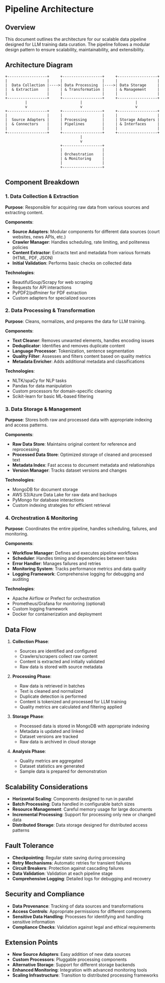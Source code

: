 # Pipeline Architecture

## Overview

This document outlines the architecture for our scalable data pipeline designed for LLM training data curation. The pipeline follows a modular design pattern to ensure scalability, maintainability, and extensibility.

## Architecture Diagram

```
+------------------+     +------------------+     +------------------+
|                  |     |                  |     |                  |
|  Data Collection |---->| Data Processing  |---->| Data Storage     |
|  & Extraction    |     | & Transformation |     | & Management     |
|                  |     |                  |     |                  |
+------------------+     +------------------+     +------------------+
         |                        |                        |
         v                        v                        v
+------------------+     +------------------+     +------------------+
|                  |     |                  |     |                  |
|  Source Adapters |     | Processing       |     | Storage Adapters |
|  & Connectors    |     | Pipelines        |     | & Interfaces     |
|                  |     |                  |     |                  |
+------------------+     +------------------+     +------------------+
                                  |
                                  v
                         +------------------+
                         |                  |
                         | Orchestration    |
                         | & Monitoring     |
                         |                  |
                         +------------------+
```

## Component Breakdown

### 1. Data Collection & Extraction

**Purpose**: Responsible for acquiring raw data from various sources and extracting content.

**Components**:
- **Source Adapters**: Modular components for different data sources (court websites, news APIs, etc.)
- **Crawler Manager**: Handles scheduling, rate limiting, and politeness policies
- **Content Extractor**: Extracts text and metadata from various formats (HTML, PDF, JSON)
- **Initial Validation**: Performs basic checks on collected data

**Technologies**:
- BeautifulSoup/Scrapy for web scraping
- Requests for API interactions
- PyPDF2/pdfminer for PDF extraction
- Custom adapters for specialized sources

### 2. Data Processing & Transformation

**Purpose**: Cleans, normalizes, and prepares the data for LLM training.

**Components**:
- **Text Cleaner**: Removes unwanted elements, handles encoding issues
- **Deduplicator**: Identifies and removes duplicate content
- **Language Processor**: Tokenization, sentence segmentation
- **Quality Filter**: Assesses and filters content based on quality metrics
- **Metadata Enricher**: Adds additional metadata and classifications

**Technologies**:
- NLTK/spaCy for NLP tasks
- Pandas for data manipulation
- Custom processors for domain-specific cleaning
- Scikit-learn for basic ML-based filtering

### 3. Data Storage & Management

**Purpose**: Stores both raw and processed data with appropriate indexing and access patterns.

**Components**:
- **Raw Data Store**: Maintains original content for reference and reprocessing
- **Processed Data Store**: Optimized storage of cleaned and processed text
- **Metadata Index**: Fast access to document metadata and relationships
- **Version Manager**: Tracks dataset versions and changes

**Technologies**:
- MongoDB for document storage
- AWS S3/Azure Data Lake for raw data and backups
- PyMongo for database interactions
- Custom indexing strategies for efficient retrieval

### 4. Orchestration & Monitoring

**Purpose**: Coordinates the entire pipeline, handles scheduling, failures, and monitoring.

**Components**:
- **Workflow Manager**: Defines and executes pipeline workflows
- **Scheduler**: Handles timing and dependencies between tasks
- **Error Handler**: Manages failures and retries
- **Monitoring System**: Tracks performance metrics and data quality
- **Logging Framework**: Comprehensive logging for debugging and auditing

**Technologies**:
- Apache Airflow or Prefect for orchestration
- Prometheus/Grafana for monitoring (optional)
- Custom logging framework
- Docker for containerization and deployment

## Data Flow

1. **Collection Phase**:
   - Sources are identified and configured
   - Crawlers/scrapers collect raw content
   - Content is extracted and initially validated
   - Raw data is stored with source metadata

2. **Processing Phase**:
   - Raw data is retrieved in batches
   - Text is cleaned and normalized
   - Duplicate detection is performed
   - Content is tokenized and processed for LLM training
   - Quality metrics are calculated and filtering applied

3. **Storage Phase**:
   - Processed data is stored in MongoDB with appropriate indexing
   - Metadata is updated and linked
   - Dataset versions are tracked
   - Raw data is archived in cloud storage

4. **Analysis Phase**:
   - Quality metrics are aggregated
   - Dataset statistics are generated
   - Sample data is prepared for demonstration

## Scalability Considerations

- **Horizontal Scaling**: Components designed to run in parallel
- **Batch Processing**: Data handled in configurable batch sizes
- **Resource Management**: Careful memory usage for large documents
- **Incremental Processing**: Support for processing only new or changed data
- **Distributed Storage**: Data storage designed for distributed access patterns

## Fault Tolerance

- **Checkpointing**: Regular state saving during processing
- **Retry Mechanisms**: Automatic retries for transient failures
- **Circuit Breakers**: Protection against cascading failures
- **Data Validation**: Validation at each pipeline stage
- **Comprehensive Logging**: Detailed logs for debugging and recovery

## Security and Compliance

- **Data Provenance**: Tracking of data sources and transformations
- **Access Controls**: Appropriate permissions for different components
- **Sensitive Data Handling**: Processes for identifying and handling sensitive information
- **Compliance Checks**: Validation against legal and ethical requirements

## Extension Points

- **New Source Adapters**: Easy addition of new data sources
- **Custom Processors**: Pluggable processing components
- **Alternative Storage**: Support for different storage backends
- **Enhanced Monitoring**: Integration with advanced monitoring tools
- **Scaling Infrastructure**: Transition to distributed processing frameworks
